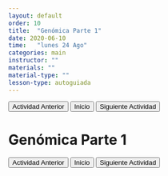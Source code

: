 ```yaml
---
layout: default
order: 10
title:  "Genómica Parte 1"
date: 2020-06-10
time:   "lunes 24 Ago"
categories: main
instructor: ""
materials: ""
material-type: ""
lesson-type: autoguiada
---
```

<a href="https://pesalerno.github.io/genetica-ago-2020/main/2020/06/09/9_proyectos-2.html"><button>Actividad Anterior</button></a>		<a href="https://pesalerno.github.io/genetica-ago-2020/"><button>Inicio</button></a>    <a href="https://pesalerno.github.io/genetica-ago-2020/main/2020/06/10/11_genomica-2.html"><button>Siguiente Actividad</button></a>

# Genómica Parte 1

<a href="https://pesalerno.github.io/genetica-ago-2020/main/2020/06/09/9_proyectos-2.html"><button>Actividad Anterior</button></a>		<a href="https://pesalerno.github.io/genetica-ago-2020/"><button>Inicio</button></a>    <a href="https://pesalerno.github.io/genetica-ago-2020/main/2020/06/10/11_genomica-2.html"><button>Siguiente Actividad</button></a>
